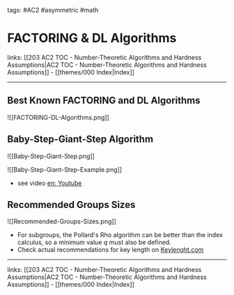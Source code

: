 tags: #AC2 #asymmetric #math 

# FACTORING & DL Algorithms

links: [[203 AC2 TOC - Number-Theoretic Algorithms and Hardness Assumptions|AC2 TOC - Number-Theoretic Algorithms and Hardness Assumptions]] - [[themes/000 Index|Index]]

---

## Best Known FACTORING and DL Algorithms

![[FACTORING-DL-Algorithms.png]]

## Baby-Step-Giant-Step Algorithm

![[Baby-Step-Giant-Step.png]]

![[Baby-Step-Giant-Step-Example.png]]

- see video [en: Youtube](https://www.youtube.com/watch?v=6J5KQPYKcLo)

## Recommended Groups Sizes

![[Recommended-Groups-Sizes.png]]

- For subgroups, the Pollard's Rho algorithm can be better than the index calculus, so a minimum value $q$ must also be defined.
- Check actual recommendations for key length on [Keylenght.com](https://www.keylength.com/)

---
links: [[203 AC2 TOC - Number-Theoretic Algorithms and Hardness Assumptions|AC2 TOC - Number-Theoretic Algorithms and Hardness Assumptions]] - [[themes/000 Index|Index]]